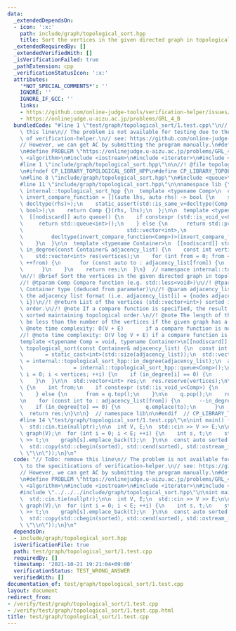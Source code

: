 ```yaml
---
data:
  _extendedDependsOn:
  - icon: ':x:'
    path: include/graph/topological_sort.hpp
    title: Sort the vertices in the given directed graph in topological order.
  _extendedRequiredBy: []
  _extendedVerifiedWith: []
  _isVerificationFailed: true
  _pathExtension: cpp
  _verificationStatusIcon: ':x:'
  attributes:
    '*NOT_SPECIAL_COMMENTS*': ''
    IGNORE: ''
    IGNORE_IF_GCC: ''
    links:
    - https://github.com/online-judge-tools/verification-helper/issues/377
    - https://onlinejudge.u-aizu.ac.jp/problems/GRL_4_B
  bundledCode: "#line 1 \"test/graph/topological_sort/1.test.cpp\"\n// ToDo: remove\
    \ this line\n// The problem is not available for testing due to the specitications\
    \ of verification-helper.\n// see: https://github.com/online-judge-tools/verification-helper/issues/377\n\
    // However, we can get AC by submitting the program manually.\n#define IGNORE\n\
    \n#define PROBLEM \"https://onlinejudge.u-aizu.ac.jp/problems/GRL_4_B\"\n#include\
    \ <algorithm>\n#include <iostream>\n#include <iterator>\n#include <vector>\n\n\
    #line 1 \"include/graph/topological_sort.hpp\"\n\n//! @file topologocal_sort.hpp\n\
    \n#ifndef CP_LIBRARY_TOPOLOGICAL_SORT_HPP\n#define CP_LIBRARY_TOPOLOGICAL_SORT_HPP\n\
    \n#line 8 \"include/graph/topological_sort.hpp\"\n#include <queue>\n#include <type_traits>\n\
    #line 11 \"include/graph/topological_sort.hpp\"\n\nnamespace lib {\n\nnamespace\
    \ internal::topological_sort_hpp {\n  template <typename Comp>\n  constexpr auto\
    \ invert_compare_function = [](auto lhs, auto rhs) -> bool {\n    static_assert(std::is_same_v<decltype(lhs),\
    \ decltype(rhs)>);\n    static_assert(std::is_same_v<decltype(Comp {}(rhs, lhs)),\
    \ bool>);\n    return Comp {}(rhs, lhs);\n  };\n\n  template <typename Comp>\n\
    \  [[nodiscard]] auto queue() {\n    if constexpr (std::is_void_v<Comp>) {\n \
    \     return std::queue<int>();\n    } else {\n      return std::priority_queue<int,\n\
    \                                 std::vector<int>,\n                        \
    \         decltype(invert_compare_function<Comp>)>(invert_compare_function<Comp>);\n\
    \    }\n  }\n\n  template <typename Container>\n  [[nodiscard]] std::vector<int>\
    \ in_degree(const Container& adjacency_list) {\n    const int vertices = static_cast<int>(std::size(adjacency_list));\n\
    \    std::vector<int> res(vertices);\n    for (int from = 0; from < vertices;\
    \ ++from) {\n      for (const auto to : adjacency_list[from]) {\n        ++res[to];\n\
    \      }\n    }\n    return res;\n  }\n}  // namespace internal::topological_sort_hpp\n\
    \n//! @brief Sort the vertices in the given directed graph in topological order.\n\
    //! @tparam Comp Compare function (e.g. std::less<void>)\n//! @tparam Container\
    \ Container type (deduced from parameter)\n//! @param adjacency_list Graph in\
    \ the adjacency list format (i.e. adjacency_list[i] = {nodes adjacent to node\
    \ i})\n//! @return List of the vertices (std::vector<int>) sorted in topological\
    \ order.\n//! @note If a compare function is specified, the result will be further\
    \ sorted maintaining topological order.\n//! @note The length of the result will\
    \ be less than the number of the vertices if the given graph has a cycle.\n//!\
    \ @note time complexity: O(V + E)       if a compare function is not specified\n\
    //! @note time complexity: O(V log V + E) if a compare function is specified\n\
    template <typename Comp = void, typename Container>\n[[nodiscard]] std::vector<int>\
    \ topological_sort(const Container& adjacency_list) {\n  const int vertices  \
    \       = static_cast<int>(std::size(adjacency_list));\n  std::vector<int> in_degree\
    \ = internal::topological_sort_hpp::in_degree(adjacency_list);\n  auto q     \
    \                = internal::topological_sort_hpp::queue<Comp>();\n\n  for (int\
    \ i = 0; i < vertices; ++i) {\n    if (in_degree[i] == 0) {\n      q.emplace(i);\n\
    \    }\n  }\n\n  std::vector<int> res;\n  res.reserve(vertices);\n\n  while (!q.empty())\
    \ {\n    int from;\n    if constexpr (std::is_void_v<Comp>) {\n      from = q.front();\n\
    \    } else {\n      from = q.top();\n    }\n\n    q.pop();\n    res.emplace_back(from);\n\
    \n    for (const int to : adjacency_list[from]) {\n      --in_degree[to];\n  \
    \    if (in_degree[to] == 0) {\n        q.emplace(to);\n      }\n    }\n  }\n\n\
    \  return res;\n}\n\n}  // namespace lib\n\n#endif  // CP_LIBRARY_TOPOLOGICAL_SORT_HPP\n\
    #line 14 \"test/graph/topological_sort/1.test.cpp\"\n\nint main() {\n  std::ios_base::sync_with_stdio(false);\n\
    \  std::cin.tie(nullptr);\n\n  int V, E;\n  std::cin >> V >> E;\n\n  std::vector<std::vector<int>>\
    \ graph(V);\n  for (int i = 0; i < E; ++i) {\n    int s, t;\n    std::cin >> s\
    \ >> t;\n    graph[s].emplace_back(t);\n  }\n\n  const auto sorted = lib::topological_sort(graph);\n\
    \  std::copy(std::cbegin(sorted), std::cend(sorted), std::ostream_iterator<int>(std::cout,\
    \ \"\\n\"));\n}\n"
  code: "// ToDo: remove this line\n// The problem is not available for testing due\
    \ to the specitications of verification-helper.\n// see: https://github.com/online-judge-tools/verification-helper/issues/377\n\
    // However, we can get AC by submitting the program manually.\n#define IGNORE\n\
    \n#define PROBLEM \"https://onlinejudge.u-aizu.ac.jp/problems/GRL_4_B\"\n#include\
    \ <algorithm>\n#include <iostream>\n#include <iterator>\n#include <vector>\n\n\
    #include \"../../../include/graph/topological_sort.hpp\"\n\nint main() {\n  std::ios_base::sync_with_stdio(false);\n\
    \  std::cin.tie(nullptr);\n\n  int V, E;\n  std::cin >> V >> E;\n\n  std::vector<std::vector<int>>\
    \ graph(V);\n  for (int i = 0; i < E; ++i) {\n    int s, t;\n    std::cin >> s\
    \ >> t;\n    graph[s].emplace_back(t);\n  }\n\n  const auto sorted = lib::topological_sort(graph);\n\
    \  std::copy(std::cbegin(sorted), std::cend(sorted), std::ostream_iterator<int>(std::cout,\
    \ \"\\n\"));\n}\n"
  dependsOn:
  - include/graph/topological_sort.hpp
  isVerificationFile: true
  path: test/graph/topological_sort/1.test.cpp
  requiredBy: []
  timestamp: '2021-10-21 19:21:04+09:00'
  verificationStatus: TEST_WRONG_ANSWER
  verifiedWith: []
documentation_of: test/graph/topological_sort/1.test.cpp
layout: document
redirect_from:
- /verify/test/graph/topological_sort/1.test.cpp
- /verify/test/graph/topological_sort/1.test.cpp.html
title: test/graph/topological_sort/1.test.cpp
---
```

